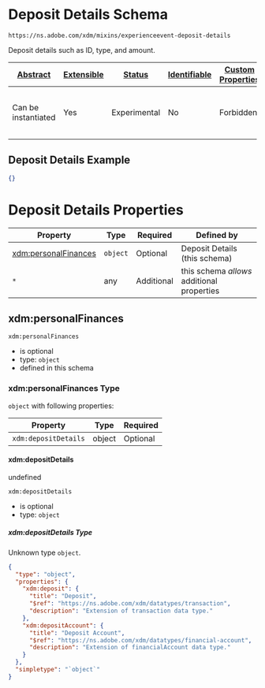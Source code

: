
# Deposit Details Schema

```
https://ns.adobe.com/xdm/mixins/experienceevent-deposit-details
```

Deposit details such as ID, type, and amount.

| [Abstract](../../../../abstract.md) | [Extensible](../../../../extensions.md) | [Status](../../../../status.md) | [Identifiable](../../../../id.md) | [Custom Properties](../../../../extensions.md) | [Additional Properties](../../../../extensions.md) | Defined In |
|-------------------------------------|-----------------------------------------|---------------------------------|-----------------------------------|------------------------------------------------|----------------------------------------------------|------------|
| Can be instantiated | Yes | Experimental | No | Forbidden | Permitted | [mixins/experience-event/industry-verticals/experienceevent-deposit-details.schema.json](mixins/experience-event/industry-verticals/experienceevent-deposit-details.schema.json) |

## Deposit Details Example
```json
{}
```

# Deposit Details Properties

| Property | Type | Required | Defined by |
|----------|------|----------|------------|
| [xdm:personalFinances](#xdmpersonalfinances) | `object` | Optional | Deposit Details (this schema) |
| `*` | any | Additional | this schema *allows* additional properties |

## xdm:personalFinances


`xdm:personalFinances`
* is optional
* type: `object`
* defined in this schema

### xdm:personalFinances Type


`object` with following properties:


| Property | Type | Required |
|----------|------|----------|
| `xdm:depositDetails`| object | Optional |



#### xdm:depositDetails

undefined

`xdm:depositDetails`
* is optional
* type: `object`

##### xdm:depositDetails Type

Unknown type `object`.

```json
{
  "type": "object",
  "properties": {
    "xdm:deposit": {
      "title": "Deposit",
      "$ref": "https://ns.adobe.com/xdm/datatypes/transaction",
      "description": "Extension of transaction data type."
    },
    "xdm:depositAccount": {
      "title": "Deposit Account",
      "$ref": "https://ns.adobe.com/xdm/datatypes/financial-account",
      "description": "Extension of financialAccount data type."
    }
  },
  "simpletype": "`object`"
}
```









